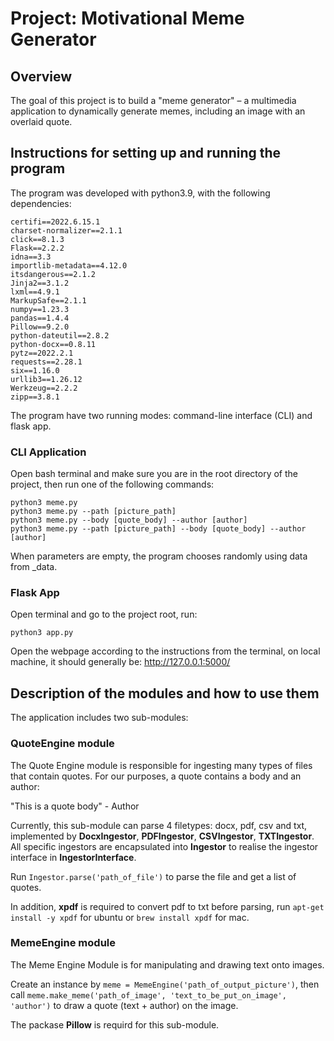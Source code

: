 # Project: Motivational Meme Generator

## Overview

The goal of this project is to build a "meme generator" – a multimedia
application to dynamically generate memes, including an image with an overlaid
quote.


## Instructions for setting up and running the program

The program was developed with python3.9, with the following dependencies:

```
certifi==2022.6.15.1
charset-normalizer==2.1.1
click==8.1.3
Flask==2.2.2
idna==3.3
importlib-metadata==4.12.0
itsdangerous==2.1.2
Jinja2==3.1.2
lxml==4.9.1
MarkupSafe==2.1.1
numpy==1.23.3
pandas==1.4.4
Pillow==9.2.0
python-dateutil==2.8.2
python-docx==0.8.11
pytz==2022.2.1
requests==2.28.1
six==1.16.0
urllib3==1.26.12
Werkzeug==2.2.2
zipp==3.8.1
```

The program have two running modes: command-line interface (CLI) and flask app.

### CLI Application

Open bash terminal and make sure you are in the root directory of the project,
then run one of the following commands:

```
python3 meme.py
python3 meme.py --path [picture_path]
python3 meme.py --body [quote_body] --author [author]
python3 meme.py --path [picture_path] --body [quote_body] --author [author]
```

When parameters are empty, the program chooses randomly using data from _data.


### Flask App

Open terminal and go to the project root, run:

```
python3 app.py
```

Open the webpage according to the instructions from the terminal, on local
machine, it should generally be: http://127.0.0.1:5000/


## Description of the modules and how to use them

The application includes two sub-modules:

### QuoteEngine module

The Quote Engine module is responsible for ingesting many types of files that
contain quotes. For our purposes, a quote contains a body and an author:

"This is a quote body" - Author

Currently, this sub-module can parse 4 filetypes: docx, pdf, csv and txt,
implemented by **DocxIngestor**, **PDFIngestor**, **CSVIngestor**,
**TXTIngestor**. All specific ingestors are encapsulated into **Ingestor**
to realise the ingestor interface in **IngestorInterface**.

Run `Ingestor.parse('path_of_file')` to parse the file and get a list of quotes.

In addition, **xpdf** is required to convert pdf to txt before parsing,
run `apt-get install -y xpdf` for ubuntu or `brew install xpdf` for mac.

### MemeEngine module

The Meme Engine Module is for manipulating and drawing text onto images.

Create an instance by `meme = MemeEngine('path_of_output_picture')`, then call
`meme.make_meme('path_of_image', 'text_to_be_put_on_image', 'author')` to
draw a quote (text + author) on the image.

The packase **Pillow** is requird for this sub-module.
